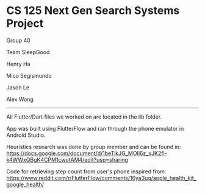 # CS 125 Next Gen Search Systems Project
Group 40

Team SleepGood

Henry Ha

Mico Segismundo

Jason Le

Alex Wong


___
All Flutter/Dart files we worked on are located in the lib folder.



App was built using FlutterFlow and ran through the phone emulator in Android Studio.



Heuristics research was done by group member and can be found in:
https://docs.google.com/document/d/1beTjkJG_MOIl6z_xJK2fl-k4WWxQBgK4CPM1cwotAM4/edit?usp=sharing



Code for retrieving step count from user's phone inspired from:
https://www.reddit.com/r/FlutterFlow/comments/16ya3ug/apple_health_kit_google_health/
